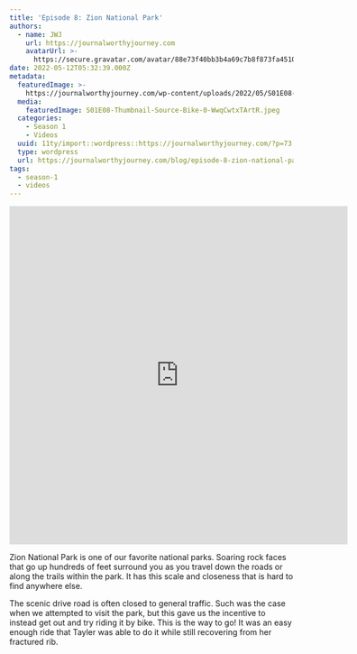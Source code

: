 ```yaml
---
title: 'Episode 8: Zion National Park'
authors:
  - name: JWJ
    url: https://journalworthyjourney.com
    avatarUrl: >-
      https://secure.gravatar.com/avatar/88e73f40bb3b4a69c7b8f873fa45104dd6dcbac157ec972498c06986de5efbaa?s=96&d=mm&r=g
date: 2022-05-12T05:32:39.000Z
metadata:
  featuredImage: >-
    https://journalworthyjourney.com/wp-content/uploads/2022/05/S01E08-Thumbnail-Source-Bike-03-scaled.jpeg
  media:
    featuredImage: S01E08-Thumbnail-Source-Bike-0-WwqCwtxTArtR.jpeg
  categories:
    - Season 1
    - Videos
  uuid: 11ty/import::wordpress::https://journalworthyjourney.com/?p=73
  type: wordpress
  url: https://journalworthyjourney.com/blog/episode-8-zion-national-park/
tags:
  - season-1
  - videos
---
```

<iframe loading="lazy" allowfullscreen="true" title="Zion National Park ⛰ Hiking, Biking, Driving 🥾🚵‍♀️ Full Time RV Life" width="600" height="600" src="https://www.youtube.com/embed/aFVsIrImT8E?feature=oembed&amp;color=red&amp;rel=1&amp;controls=1&amp;fs=1&amp;iv_load_policy=0&amp;autoplay=0&amp;modestbranding=0&amp;cc_load_policy=0&amp;playsinline=1" frameborder="0" allow="accelerometer; encrypted-media;accelerometer;autoplay;clipboard-write;gyroscope;picture-in-picture clipboard-write; encrypted-media; gyroscope; picture-in-picture; web-share" referrerpolicy="strict-origin-when-cross-origin"></iframe>

Zion National Park is one of our favorite national parks. Soaring rock faces that go up hundreds of feet surround you as you travel down the roads or along the trails within the park. It has this scale and closeness that is hard to find anywhere else.

The scenic drive road is often closed to general traffic. Such was the case when we attempted to visit the park, but this gave us the incentive to instead get out and try riding it by bike. This is the way to go! It was an easy enough ride that Tayler was able to do it while still recovering from her fractured rib.
